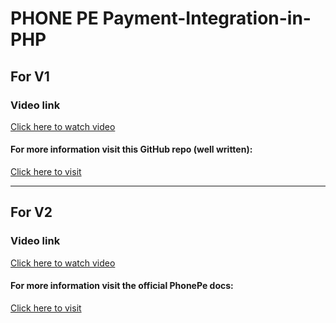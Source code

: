 # PHONE PE Payment-Integration-in-PHP

## For V1
### Video link
<a href='https://youtu.be/PUTAwWWLqQU' target='_blank'>Click here to watch video</a>  
#### For more information visit this GitHub repo (well written):  
<a href='https://github.com/itsofficialsandeep/phonePePG' target='_blank'>Click here to visit</a>

---

## For V2
### Video link
<a href='YOUR_VIDEO_LINK_HERE' target='_blank'>Click here to watch video</a>  
#### For more information visit the official PhonePe docs:  
<a href='https://developer.phonepe.com/payment-gateway/website-integration/standard-checkout/api-integration/api-reference/authorization' target='_blank'>Click here to visit</a>
